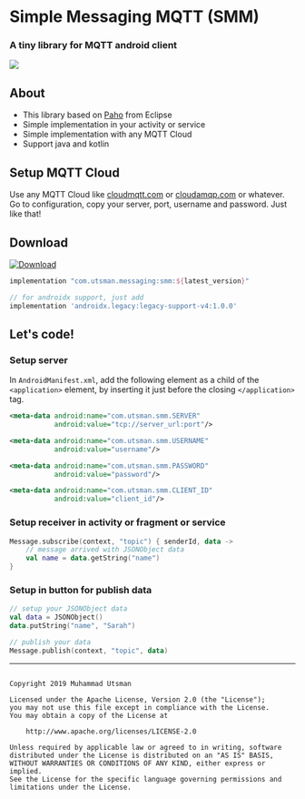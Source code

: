 # Simple Messaging MQTT (SMM)

### A tiny library for MQTT android client

![](https://i.ibb.co/pjR6Jp5/carbon-16.png)

## About
- This library based on [Paho](https://www.eclipse.org/paho/) from Eclipse
- Simple implementation in your activity or service
- Simple implementation with any MQTT Cloud
- Support java and kotlin

## Setup MQTT Cloud
Use any MQTT Cloud like [cloudmqtt.com](https://www.cloudmqtt.com/) or [cloudamqp.com](https://www.cloudamqp.com/) or whatever. <br>
Go to configuration, copy your server, port, username and password. Just like that!

## Download
[ ![Download](https://api.bintray.com/packages/kucingapes/utsman/com.utsman.messaging/images/download.svg) ](https://bintray.com/kucingapes/utsman/com.utsman.messaging/_latestVersion)
```gradle
implementation "com.utsman.messaging:smm:${latest_version}"

// for androidx support, just add
implementation 'androidx.legacy:legacy-support-v4:1.0.0'
```


## Let's code!

### Setup server
In ```AndroidManifest.xml```, add the following element as a child of the ```<application>``` element, by inserting it just before the closing ```</application>``` tag.

```xml
<meta-data android:name="com.utsman.smm.SERVER"
           android:value="tcp://server_url:port"/>

<meta-data android:name="com.utsman.smm.USERNAME"
           android:value="username"/>

<meta-data android:name="com.utsman.smm.PASSWORD" 
           android:value="password"/>

<meta-data android:name="com.utsman.smm.CLIENT_ID"
           android:value="client_id"/>
```

### Setup receiver in activity or fragment or service
```kotlin
Message.subscribe(context, "topic") { senderId, data ->
    // message arrived with JSONObject data
    val name = data.getString("name")
}
```

### Setup in button for publish data
```kotlin
// setup your JSONObject data
val data = JSONObject()
data.putString("name", "Sarah")

// publish your data
Message.publish(context, "topic", data)
```

---
```

Copyright 2019 Muhammad Utsman

Licensed under the Apache License, Version 2.0 (the "License");
you may not use this file except in compliance with the License.
You may obtain a copy of the License at

    http://www.apache.org/licenses/LICENSE-2.0

Unless required by applicable law or agreed to in writing, software
distributed under the License is distributed on an "AS IS" BASIS,
WITHOUT WARRANTIES OR CONDITIONS OF ANY KIND, either express or implied.
See the License for the specific language governing permissions and
limitations under the License.
```